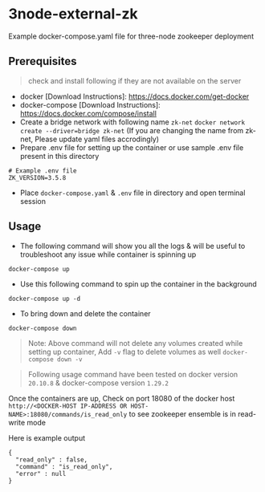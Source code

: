 # 3node-external-zk


Example docker-compose.yaml file for three-node zookeeper deployment

## Prerequisites
> check and install following if they are not available on the server
- docker  [Download Instructions]: <https://docs.docker.com/get-docker>
- docker-compose [Download Instructions]: <https://docs.docker.com/compose/install>
- Create a bridge network with following name `zk-net` `docker network create --driver=bridge zk-net` (If you are changing the name from zk-net, Please update yaml files accrodingly)
- Prepare .env file for setting up the container or use sample .env file present in this directory
```
# Example .env file
ZK_VERSION=3.5.8
```
- Place `docker-compose.yaml` & `.env` file in directory and open terminal session

## Usage
- The following command will show you all the logs & will be useful to troubleshoot any issue while container is spinning up
```
docker-compose up 
```
- Use this following command to spin up the container in the background
```
docker-compose up -d
```
- To bring down and delete the container 
```
docker-compose down
```
> Note: Above command will not delete any volumes created while setting up container, Add `-v` flag to delete volumes as well `docker-compose down -v`

> Following usage command have been tested on docker version `20.10.8` & docker-compose version `1.29.2`

Once the containers are up, Check on port 18080 of the docker host `http://<DOCKER-HOST IP-ADDRESS OR HOST-NAME>:18080/commands/is_read_only` to see zookeeper ensemble is in read-write mode

Here is example output
```
{
  "read_only" : false,
  "command" : "is_read_only",
  "error" : null
}
```